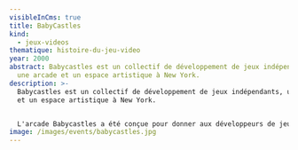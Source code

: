 ```yaml
---
visibleInCms: true
title: BabyCastles
kind:
  - jeux-videos
thematique: histoire-du-jeu-video
year: 2000
abstract: Babycastles est un collectif de développement de jeux indépendants,
  une arcade et un espace artistique à New York.
description: >-
  Babycastles est un collectif de développement de jeux indépendants, une arcade
  et un espace artistique à New York.


  L'arcade Babycastles a été conçue pour donner aux développeurs de jeux indépendants un lieu public pour montrer leurs projets et pour établir ces jeux en tant que culture sociale pour New York.
image: /images/events/babycastles.jpg
---
```


